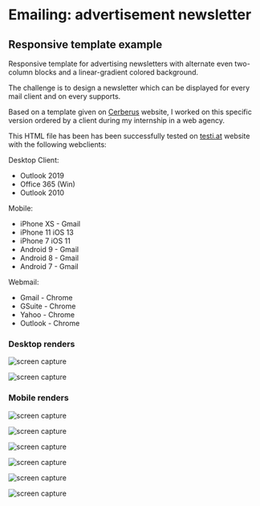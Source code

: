 # Emailing: advertisement newsletter

## Responsive template example
Responsive template for advertising newsletters with alternate even two-column blocks and a linear-gradient colored background.

The challenge is to design a newsletter which can be displayed for every mail client and on every supports. 

Based on a template given on [Cerberus](https://tedgoas.github.io/Cerberus/) website, I worked on this specific version ordered by a client during my internship in a web agency.

This HTML file has been has been successfully tested on [testi.at](https://testi.at/) website with the following webclients:

Desktop Client:
- Outlook 2019
- Office 365 (Win)
- Outlook 2010

Mobile:
- iPhone XS - Gmail
- iPhone 11 iOS 13
- iPhone 7 iOS 11
- Android 9 - Gmail
- Android 8 - Gmail
- Android 7 - Gmail

Webmail:
- Gmail - Chrome
- GSuite - Chrome
- Yahoo - Chrome
- Outlook - Chrome


### Desktop renders

![screen capture](https://github.com/0reldev/emailin-alternate-text-image-with-linear-gradient/blob/dev/screen-captures/desktop-1.png)

![screen capture](https://github.com/0reldev/emailin-alternate-text-image-with-linear-gradient/blob/dev/screen-captures/desktop-2.png)


### Mobile renders

![screen capture](https://github.com/0reldev/emailin-alternate-text-image-with-linear-gradient/blob/dev/screen-captures/mobile-1.png)

![screen capture](https://github.com/0reldev/emailin-alternate-text-image-with-linear-gradient/blob/dev/screen-captures/mobile-2.png)

![screen capture](https://github.com/0reldev/emailin-alternate-text-image-with-linear-gradient/blob/dev/screen-captures/mobile-3.png)

![screen capture](https://github.com/0reldev/emailin-alternate-text-image-with-linear-gradient/blob/dev/screen-captures/mobile-4.png)

![screen capture](https://github.com/0reldev/emailin-alternate-text-image-with-linear-gradient/blob/dev/screen-captures/mobile-5.png)

![screen capture](https://github.com/0reldev/emailin-alternate-text-image-with-linear-gradient/blob/dev/screen-captures/mobile-6.png)
